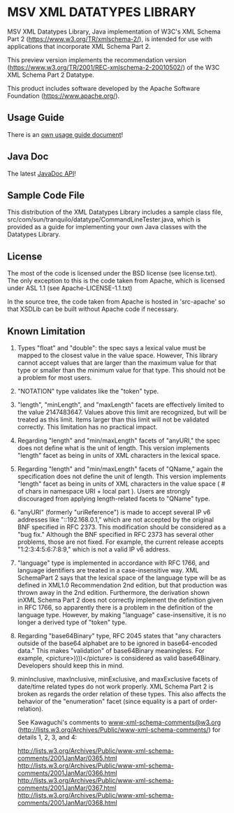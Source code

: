 # MSV XML DATATYPES LIBRARY

MSV XML Datatypes Library, Java implementation of
W3C's XML Schema Part 2 (https://www.w3.org/TR/xmlschema-2/), is
intended for use with applications that incorporate XML Schema Part 2.

This preview version implements the recommendation version
(https://www.w3.org/TR/2001/REC-xmlschema-2-20010502/) of the W3C XML
Schema Part 2 Datatype.

This product includes software developed by the Apache Software
Foundation (https://www.apache.org/).

## Usage Guide

There is an [own usage guide document](HowToUse.html)!

## Java Doc

The latest [JavaDoc API](./api/index.html)!

## Sample Code File

This distribution of the XML Datatypes Library includes a sample class
file, src/com/sun/tranquilo/datatype/CommandLineTester.java, which is
provided as a guide for implementing your own Java classes with the
Datatypes Library.

## License

The most of the code is licensed under the BSD license (see
license.txt). The only exception to this is the code taken from Apache,
which is licensed under ASL 1.1 (see Apache-LICENSE-1.1.txt)

In the source tree, the code taken from Apache is hosted in 'src-apache'
so that XSDLib can be built without Apache code if necessary.

## Known Limitation

1. Types "float" and "double": the spec says a lexical value must be
   mapped to the closest value in the value space. However, This
   library cannot accept values that are larger than the maximum value
   for that type or smaller than the minimum value for that type. This
   should not be a problem for most users.

2. "NOTATION" type validates like the "token" type.

3. "length", "minLength", and "maxLength" facets are effectively
   limited to the value 2147483647. Values above this limit are
   recognized, but will be treated as this limit. Items larger than
   this limit will not be validated correctly. This limitation has no
   practical impact.

4. Regarding "length" and "min/maxLength" facets of "anyURI," the spec
   does not define what is the unit of length. This version implements
   "length" facet as being in units of XML characters in the lexical
   space.

5. Regarding "length" and "min/maxLength" facets of "QName," again the
   specification does not define the unit of length. This version
   implements "length" facet as being in units of XML characters in
   the value space ( # of chars in namespace URI + local part ). Users
   are strongly discouraged from applying length-related facets to
   "QName" type.

6. "anyURI" (formerly "uriReference") is made to accept several IP v6
   addresses like "::192.168.0.1," which are not accepted by the
   original BNF specified in RFC 2373. This modification should be
   considered as a "bug fix." Although the BNF specified in RFC 2373
   has several other problems, those are not fixed. For example, the
   current release accepts "1:2:3:4:5:6:7:8:9," which is not a valid
   IP v6 address.

7. "language" type is implemented in accordance with RFC 1766, and
   language identifiers are treated in a case-insensitive way. XML
   SchemaPart 2 says that the lexical space of the language type will
   be as defined in XML1.0 Recommendation 2nd edition, but that
   production was thrown away in the 2nd edition. Furthermore, the
   derivation shown inXML Schema Part 2 does not correctly implement
   the definition given in RFC 1766, so apparently there is a problem
   in the definition of the language type. However, by making
   "language" case-insensitive, it is no longer a derived type of
   "token" type.

8. Regarding "base64Binary" type, RFC 2045 states that "any characters
   outside of the base64 alphabet are to be ignored in base64-encoded
   data." This makes "validation" of base64Binary meaningless. For
   example, &lt;picture&gt;))))&lt;/picture&gt; is considered as valid
   base64Binary. Developers should keep this in mind.

9. minInclusive, maxInclusive, minExclusive, and maxExclusive facets
    of date/time related types do not work properly. XML Schema Part 2
    is broken as regards the order relation of these types. This also
    affects the behavior of the "enumeration" facet (since equality is
    a part of order-relation).

    See Kawaguchi's comments to www-xml-schema-comments@w3.org
    (http://lists.w3.org/Archives/Public/www-xml-schema-comments/) for
    details 1, 2, 3, and 4:

    http://lists.w3.org/Archives/Public/www-xml-schema-comments/2001JanMar/0365.html
    http://lists.w3.org/Archives/Public/www-xml-schema-comments/2001JanMar/0366.html
    http://lists.w3.org/Archives/Public/www-xml-schema-comments/2001JanMar/0367.html
    http://lists.w3.org/Archives/Public/www-xml-schema-comments/2001JanMar/0368.html
